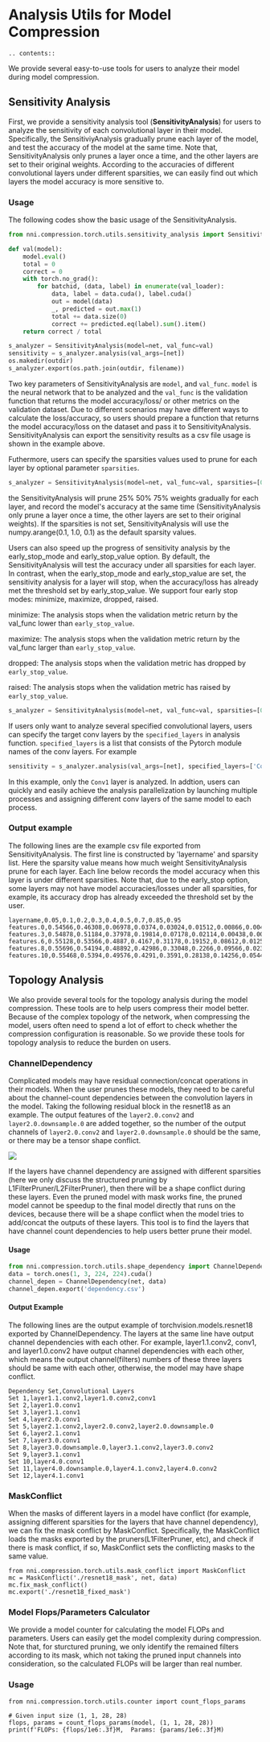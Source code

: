 # Analysis Utils for Model Compression

```eval_rst
.. contents::
```

We provide several easy-to-use tools for users to analyze their model during model compression.

## Sensitivity Analysis
First, we provide a sensitivity analysis tool (**SensitivityAnalysis**) for users to analyze the sensitivity of each convolutional layer in their model. Specifically, the SensitiviyAnalysis gradually prune each layer of the model, and test the accuracy of the model at the same time. Note that, SensitivityAnalysis only prunes a layer once a time, and the other layers are set to their original weights. According to the accuracies of different convolutional layers under different sparsities, we can easily find out which layers the model accuracy is more sensitive to. 

### Usage

The following codes show the basic usage of the SensitivityAnalysis.
```python
from nni.compression.torch.utils.sensitivity_analysis import SensitivityAnalysis

def val(model):
    model.eval()
    total = 0
    correct = 0
    with torch.no_grad():
        for batchid, (data, label) in enumerate(val_loader):
            data, label = data.cuda(), label.cuda()
            out = model(data)
            _, predicted = out.max(1)
            total += data.size(0)
            correct += predicted.eq(label).sum().item()
    return correct / total

s_analyzer = SensitivityAnalysis(model=net, val_func=val)
sensitivity = s_analyzer.analysis(val_args=[net])
os.makedir(outdir)
s_analyzer.export(os.path.join(outdir, filename))
```

Two key parameters of SensitivityAnalysis are `model`, and `val_func`. `model` is the neural network that to be analyzed and the `val_func` is the validation function that returns the model accuracy/loss/ or other metrics on the validation dataset. Due to different scenarios may have different ways to calculate the loss/accuracy, so users should prepare a function that returns the model accuracy/loss on the dataset and pass it to SensitivityAnalysis.
SensitivityAnalysis can export the sensitivity results as a csv file usage is shown in the example above.

Futhermore, users can specify the sparsities values used to prune for each layer by optional parameter `sparsities`.
```python
s_analyzer = SensitivityAnalysis(model=net, val_func=val, sparsities=[0.25, 0.5, 0.75])
``` 
the SensitivityAnalysis will prune 25% 50% 75% weights gradually for each layer, and record the model's accuracy at the same time (SensitivityAnalysis only prune a layer once a time, the other layers are set to their original weights). If the sparsities is not set, SensitivityAnalysis will use the numpy.arange(0.1, 1.0, 0.1) as the default sparsity values.

Users can also speed up the progress of sensitivity analysis by the early_stop_mode and early_stop_value option. By default, the SensitivityAnalysis will test the accuracy under all sparsities for each layer. In contrast, when the early_stop_mode and early_stop_value are set, the sensitivity analysis for a layer will stop, when the accuracy/loss has already met the threshold set by early_stop_value. We support four early stop modes:  minimize, maximize, dropped, raised.

minimize: The analysis stops when the validation metric return by the val_func lower than `early_stop_value`.

maximize: The analysis stops when the validation metric return by the val_func larger than `early_stop_value`.

dropped: The analysis stops when the validation metric has dropped by `early_stop_value`.

raised: The analysis stops when the validation metric has raised by `early_stop_value`.
      
```python
s_analyzer = SensitivityAnalysis(model=net, val_func=val, sparsities=[0.25, 0.5, 0.75], early_stop_mode='dropped', early_stop_value=0.1)
```
If users only want to analyze several specified convolutional layers, users can specify the target conv layers by the `specified_layers` in analysis function. `specified_layers` is a list that consists of the Pytorch module names of the conv layers. For example
```python
sensitivity = s_analyzer.analysis(val_args=[net], specified_layers=['Conv1'])
```
In this example, only the `Conv1` layer is analyzed. In addtion, users can quickly and easily achieve the analysis parallelization by launching multiple processes and assigning different conv layers of the same model to each process.


### Output example
The following lines are the example csv file exported from SensitivityAnalysis. The first line is constructed by 'layername' and sparsity list. Here the sparsity value means how much weight SensitivityAnalysis prune for each layer. Each line below records the model accuracy when this layer is under different sparsities. Note that, due to the early_stop option, some layers may
not have model accuracies/losses under all sparsities, for example, its accuracy drop has already exceeded the threshold set by the user.
```
layername,0.05,0.1,0.2,0.3,0.4,0.5,0.7,0.85,0.95
features.0,0.54566,0.46308,0.06978,0.0374,0.03024,0.01512,0.00866,0.00492,0.00184
features.3,0.54878,0.51184,0.37978,0.19814,0.07178,0.02114,0.00438,0.00442,0.00142
features.6,0.55128,0.53566,0.4887,0.4167,0.31178,0.19152,0.08612,0.01258,0.00236
features.8,0.55696,0.54194,0.48892,0.42986,0.33048,0.2266,0.09566,0.02348,0.0056
features.10,0.55468,0.5394,0.49576,0.4291,0.3591,0.28138,0.14256,0.05446,0.01578
```

## Topology Analysis
We also provide several tools for the topology analysis during the model compression. These tools are to help users compress their model better. Because of the complex topology of the network, when compressing the model, users often need to spend a lot of effort to check whether the compression configuration is reasonable. So we provide these tools for topology analysis to reduce the burden on users.

### ChannelDependency
Complicated models may have residual connection/concat operations in their models. When the user prunes these models, they need to be careful about the channel-count dependencies between the convolution layers in the model. Taking the following residual block in the resnet18 as an example. The output features of the `layer2.0.conv2` and `layer2.0.downsample.0` are added together, so the number of the output channels of `layer2.0.conv2` and `layer2.0.downsample.0` should be the same, or there may be a tensor shape conflict.

![](../../img/channel_dependency_example.jpg) 


If the layers have channel dependency are assigned with different sparsities (here we only discuss the structured pruning by L1FilterPruner/L2FilterPruner), then there will be a shape conflict during these layers. Even the pruned model with mask works fine, the pruned model cannot be speedup to the final model directly that runs on the devices, because there will be a shape conflict when the model tries to add/concat the outputs of these layers. This tool is to find the layers that have channel count dependencies to help users better prune their model.

#### Usage
```python
from nni.compression.torch.utils.shape_dependency import ChannelDependency
data = torch.ones(1, 3, 224, 224).cuda()
channel_depen = ChannelDependency(net, data)
channel_depen.export('dependency.csv')
```

#### Output Example
The following lines are the output example of torchvision.models.resnet18 exported by ChannelDependency. The layers at the same line have output channel dependencies with each other. For example, layer1.1.conv2, conv1, and layer1.0.conv2 have output channel dependencies with each other, which means the output channel(filters) numbers of these three layers should be same with each other, otherwise, the model may have shape conflict. 
```
Dependency Set,Convolutional Layers
Set 1,layer1.1.conv2,layer1.0.conv2,conv1
Set 2,layer1.0.conv1
Set 3,layer1.1.conv1
Set 4,layer2.0.conv1
Set 5,layer2.1.conv2,layer2.0.conv2,layer2.0.downsample.0
Set 6,layer2.1.conv1
Set 7,layer3.0.conv1
Set 8,layer3.0.downsample.0,layer3.1.conv2,layer3.0.conv2
Set 9,layer3.1.conv1
Set 10,layer4.0.conv1
Set 11,layer4.0.downsample.0,layer4.1.conv2,layer4.0.conv2
Set 12,layer4.1.conv1
```

### MaskConflict
When the masks of different layers in a model have conflict (for example, assigning different sparsities for the layers that have channel dependency), we can fix the mask conflict by MaskConflict. Specifically, the MaskConflict loads the masks exported by the pruners(L1FilterPruner, etc), and check if there is mask conflict, if so, MaskConflict sets the conflicting masks to the same value.

```
from nni.compression.torch.utils.mask_conflict import MaskConflict
mc = MaskConflict('./resnet18_mask', net, data)
mc.fix_mask_conflict()
mc.export('./resnet18_fixed_mask')
```


### Model Flops/Parameters Calculator
We provide a model counter for calculating the model FLOPs and parameters. Users can easily get the model complexity during compression. Note that, for sturctured pruning, we only identify the remained filters according to its mask, which not taking the pruned input channels into consideration, so the calculated FLOPs will be larger than real number.

### Usage
```
from nni.compression.torch.utils.counter import count_flops_params

# Given input size (1, 1, 28, 28)
flops, params = count_flops_params(model, (1, 1, 28, 28))
print(f'FLOPs: {flops/1e6:.3f}M,  Params: {params/1e6:.3f}M)
```
